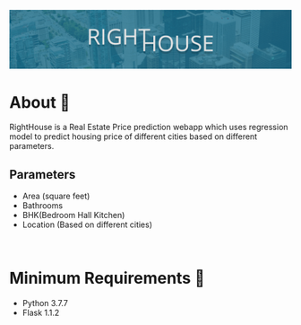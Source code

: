 ![](./client/img/head.png)

# About 📌

 RightHouse is a Real Estate Price prediction webapp which uses regression model to predict housing price of different cities based on different parameters.

## Parameters

- Area (square feet)
- Bathrooms
- BHK(Bedroom Hall Kitchen)
- Location (Based on different cities)

<br>

# Minimum Requirements 📌

- Python 3.7.7
- Flask 1.1.2


